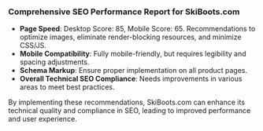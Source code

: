 ### Comprehensive SEO Performance Report for SkiBoots.com
- **Page Speed**: Desktop Score: 85, Mobile Score: 65. Recommendations to optimize images, eliminate render-blocking resources, and minimize CSS/JS.
- **Mobile Compatibility**: Fully mobile-friendly, but requires legibility and spacing adjustments.
- **Schema Markup**: Ensure proper implementation on all product pages.
- **Overall Technical SEO Compliance**: Needs improvements in various areas to meet best practices.

By implementing these recommendations, SkiBoots.com can enhance its technical quality and compliance in SEO, leading to improved performance and user experience.
